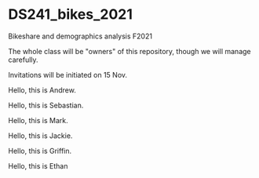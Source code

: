 # DS241_bikes_2021
Bikeshare and demographics analysis F2021

The whole class will be "owners" of this repository, though we will manage carefully.

Invitations will be initiated on 15 Nov.

Hello, this is Andrew.

Hello, this is Sebastian.

Hello, this is Mark.

Hello, this is Jackie.

Hello, this is Griffin.

Hello, this is Ethan

